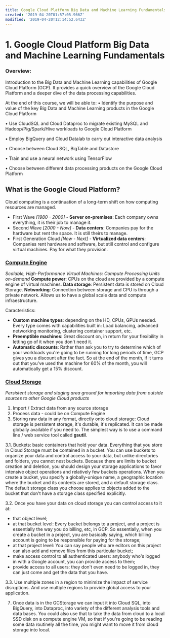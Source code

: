 ```yaml
---
title: Google Cloud Platform Big Data and Machine Learning Fundamentals
created: '2019-04-20T01:57:05.966Z'
modified: '2019-04-20T12:14:52.643Z'
---
```


# 1. Google Cloud Platform Big Data and Machine Learning Fundamentals

### Overview: 
 Introduction to the Big Data and Machine Learning capabilities of Google Cloud Platform (GCP). It provides a quick overview of the Google Cloud Platform and a deeper dive of the data processing capabilities.

At the end of this course, we will be able to:
• Identify the purpose and value of the key Big Data and Machine Learning products in the Google Cloud Platform

• Use CloudSQL and Cloud Dataproc to migrate existing MySQL and Hadoop/Pig/Spark/Hive workloads to Google Cloud Platform

• Employ BigQuery and Cloud Datalab to carry out interactive data analysis

• Choose between Cloud SQL, BigTable and Datastore

• Train and use a neural network using TensorFlow

• Choose between different data processing products on the Google Cloud Platform

## What is the Google Cloud Platform?
Cloud computing is a continuation of a long-term shift on how computing resources are managed.
- First Wave *[1980 - 2000]* - **Server on-premises**: Each company owns everything, it is their job to manage it.
- Second Wave *[2000 - Now]* - **Data centers**: Companies pay for the hardware but rent the space. It is still theirs to manage.
- First Generation Cloud *[Now - Next]* - **Virtualized data centers**: Companies rent hardware and software, but still control and configure virtual machines. Pay for what they provision.


### [Compute Engine](https://cloud.google.com/compute/)
*Scalable, High-Performance Virtual Machines: Compute Processing Units on-demand*
**Compute power**: CPUs on the cloud are provided by a compute engine of virtual machines. 
**Data storage**: Persistent data is stored on Cloud Storage.
**Networking**: Connection between storage and CPU is through a private network. Allows us to have a global scale data and compute infraestructure. 

Caracteristics:
- **Custom machine types**: depending on the HD, CPUs, GPUs needed. Every type comes with capabilities built in: Load balancing, advanced networking monitoring, clustering container support, etc.
- **Preemptible machines**: Great discount on, in return for your flexibility in letting go of it when you don't need it.
- **Automatic discounts**: Rather than ask you to try to determine which of your workloads you're going to be running for long periods of time, GCP gives you a discount after the fact. So at the end of the month, if it turns out that you've used the machine for 60% of the month, you will automatically get a 15% discount.

### [Cloud Storage](https://cloud.google.com/storage/)
*Persistent storage and staging area ground for importing data from outside sources to other Google Cloud products*

1. Import / Extract data from any source storage
2. Process data - could be on Compute Engine
3. Storing raw data in any format, directly onto cloud storage: Cloud storage is persistent storage, it's durable, it's replicated. It can be made globally available if you need to. The simplest way is to use a command line / web service tool called **gsutil**.

 3.1. Buckets: basic containers that hold your data. Everything that you store in Cloud Storage must be contained in a bucket. You can use buckets to organize your data and control access to your data, but unlike directories and folders, you cannot nest buckets. Because there are limits to bucket creation and deletion, you should design your storage applications to favor intensive object operations and relatively few buckets operations. When you create a bucket, you specify a globally-unique name, a geographic location where the bucket and its contents are stored, and a default storage class. The default storage class you choose applies to objects added to the bucket that don't have a storage class specified explicitly.

 3.2. Once you have your data on cloud storage you can control access to it at:
  - that object level;
  - at that bucket level: Every bucket belongs to a project, and a project is essentially the way you do billing, etc, in GCP. So essentially, when you create a bucket in a project, you are basically saying, which billing account is going to be responsible for paying for the storage;
  - at that project level: You can say people who are editors on this project can also add and remove files from this particular bucket;
  - make access control to all authenticated users: anybody who's logged in with a Google account, you can provide access to them;
  - provide access to all users: they don't even need to be logged in, they can just come and get the data that you have. 

 3.3. Use multiple zones in a region to minimize the impact of service disruptions. And use multiple regions to provide global access to your application.

7. Once data is in the GCStorage we can input it into Cloud SQL, into BigQuery, into Dataproc, into variety of the different analysis tools and data bases. You could also use that to take the data from cloud to a local SSD disk on a compute engine VM, so that if you're going to be reading some data routinely all the time, you might want to move it from cloud storage into local.



